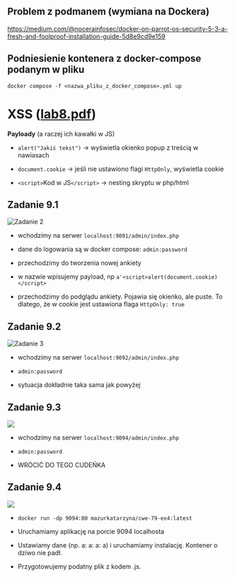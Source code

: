## Problem z podmanem (wymiana na Dockera)

https://medium.com/@nocerainfosec/docker-on-parrot-os-security-5-3-a-fresh-and-foolproof-installation-guide-5d8e9cd9e159

## Podniesienie kontenera z docker-compose podanym w pliku

`docker compose -f <nazwa_pliku_z_docker_compose>.yml up`

# XSS ([lab8.pdf]())

**Payloady** (a raczej ich kawałki w JS)

- `alert("Jakiś tekst")` → wyświetla okienko popup z treścią w nawiasach

- `document.cookie` → jeśli nie ustawiono flagi `HttpOnly`, wyświetla cookie

- `<script>`Kod w JS`</script>` → nesting skryptu w php/html

## Zadanie 9.1

![Zadanie 2](/home/filip/Dokumenty/Studia/Informatyka/CybersecurityAndCryptography/screenshots/XSS/zadanie2.png)

- wchodzimy na serwer `localhost:9091/admin/index.php`

- dane do logowania są w docker compose: `admin:password`

- przechodzimy do tworzenia nowej ankiety

- w nazwie wpisujemy payload, np `a'<script>alert(document.cookie)</script>`

- przechodzimy do podglądu ankiety. Pojawia się okienko, ale puste. To dlatego, że w cookie jest ustawiona flaga `HttpOnly: true`

## Zadanie 9.2

![Zadanie 3](/home/filip/Dokumenty/Studia/Informatyka/CybersecurityAndCryptography/screenshots/XSS/zadanie3.png)

- wchodzimy na serwer `localhost:9092/admin/index.php`

- `admin:password`

- sytuacja dokładnie taka sama jak powyżej

## Zadanie 9.3

![](/home/filip/.config/marktext/images/2025-01-24-17-42-56-image.png)

- wchodzimy na serwer `localhost:9094/admin/index.php`

- `admin:password`

- WRÓCIĆ DO TEGO CUDEŃKA

## Zadanie 9.4

![](/home/filip/.config/marktext/images/2025-01-24-17-59-43-image.png)

- `docker run -dp 9094:80 mazurkatarzyna/cwe-79-ex4:latest`

- Uruchamiamy aplikację na porcie 9094 localhosta

- Ustawiamy dane (np. a: a: a: a) i uruchamiamy instalację. Kontener o dziwo nie padł. 

- Przygotowujemy podatny plik z kodem .js. 

